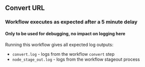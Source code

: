 ## Convert URL 
### Workflow executes as expected after a 5 minute delay
#### Only to be used for debugging, no impact on logging here

Running this workflow gives all expected log outputs:
- `convert.log` - logs from the workflow `convert` step
- `node_stage_out.log` - logs from the workflow stageout process